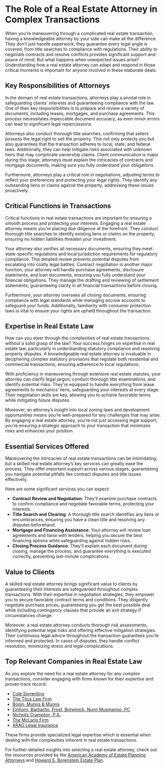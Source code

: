 # The Role of a Real Estate Attorney in Complex Transactions

When you’re maneuvering through a complicated real estate transaction, having a knowledgeable attorney by your side can make all the difference. They don’t just handle paperwork; they guarantee every legal angle is covered, from title searches to compliance with regulations. Their ability to negotiate contracts and resolve conflicts provides significant support and peace of mind. But what happens when unexpected issues arise? Understanding how a real estate attorney can adapt and respond in those critical moments is important for anyone involved in these elaborate deals.

## Key Responsibilities of Attorneys

In the domain of real estate transactions, attorneys play a pivotal role in safeguarding clients’ interests and guaranteeing compliance with the law. One of their key responsibilities is to prepare and review a variety of documents, including leases, mortgages, and purchase agreements. This process necessitates impeccable document accuracy, as even minor errors can lead to significant legal repercussions.

Attorneys also conduct thorough title searches, confirming that sellers possess the legal right to sell the property. This not only protects you but also guarantees that the transaction adheres to local, state, and federal laws. Additionally, they can help mitigate risks associated with unknown heirs that may complicate ownership claims. Client communication is major during this stage; attorneys must explain the intricacies of contracts and mortgage documents, making sure you fully understand your obligations.

Furthermore, attorneys play a critical role in negotiations, adjusting terms to reflect your preferences and protecting your legal rights. They identify any outstanding liens or claims against the property, addressing these issues proactively.

## Critical Functions in Transactions

Critical functions in real estate transactions are important for ensuring a smooth process and protecting your interests. Engaging a real estate attorney means you’re placing due diligence at the forefront. They conduct thorough title searches to identify existing liens or claims on the property, ensuring no hidden liabilities threaten your investment.

Your attorney also verifies all necessary documents, ensuring they meet state-specific regulations and local jurisdiction requirements for regulatory compliance. This detailed review prevents potential disputes from escalating into costly legal battles. Contract negotiation is another major function; your attorney will handle purchase agreements, disclosure statements, and loan documents, ensuring you fully understand your financial obligations. They manage the drafting and reviewing of settlement statements, guaranteeing clarity in all financial transactions before closing.

Furthermore, your attorney oversees all closing documents, ensuring compliance with legal standards while managing escrow accounts to safeguard your funds. Additionally, familiarity with consumer protection laws is vital to ensure your rights are upheld throughout the transaction.

## Expertise in Real Estate Law

How can you steer through the complexities of real estate transactions without a solid grasp of the law? Your success hinges on expertise in real estate law, particularly in understanding statutory compliance and resolving property disputes. A knowledgeable real estate attorney is invaluable in deciphering complex statutory provisions that regulate both residential and commercial transactions, ensuring adherence to local regulations.

With proficiency in maneuvering through extensive real estate statutes, your attorney can clarify legal jargon, conduct thorough title examinations, and identify potential risks. They’re equipped to handle everything from lease agreements to mechanics’ liens, safeguarding your interests at every stage. Their negotiation skills are key, allowing you to achieve favorable terms while mitigating future disputes.

Moreover, an attorney’s insight into local zoning laws and development opportunities means you’re well-prepared for any challenges that may arise. By engaging a real estate attorney, you’re not just accessing legal support; you’re ensuring a strategic approach to your transaction that minimizes risks and enhances your position. 

## Essential Services Offered

Maneuvering the intricacies of real estate transactions can be intimidating, but a skilled real estate attorney’s key services can greatly ease the process. They offer important support across various stages, guaranteeing you navigate potential pitfalls like contract disputes and title issues effectively.

Here are some significant services you can expect:

- **Contract Review and Negotiation**: They’ll examine purchase contracts to confirm compliance and negotiate favorable terms, protecting your interests.
- **Title Search and Clearing**: A thorough title search identifies any liens or encumbrances, ensuring you have a clean title and resolving any disputes beforehand.
- **Mortgage and Financing Assistance**: Your attorney will review loan agreements and liaise with lenders, helping you secure the best financing options while safeguarding against hidden risks.
- **Closing Process Guidance**: They’ll explain each document during closing, manage the process, and guarantee everything is executed correctly, preventing last-minute complications.

## Value to Clients

A skilled real estate attorney brings significant value to clients by guaranteeing their interests are safeguarded throughout complex transactions. With their expertise in negotiation strategies, they empower you to secure favorable contract terms and conditions. They diligently negotiate purchase prices, guaranteeing you get the best possible deal while including contingency clauses that provide an exit strategy if circumstances change.

Moreover, a real estate attorney conducts thorough risk assessments, identifying potential legal risks and offering effective mitigation strategies. Their continuous legal advice throughout the transaction guarantees you’re informed and protected. In cases of disputes, they handle conflict resolution, minimizing stress and legal complications.

## Top Relevant Companies in Real Estate Law

As you explore the need for a real estate attorney for any complex transactions, consider engaging with firms known for their expertise and proven track record:

- [Cole Sorrentino](/dir/cole_sorrentino)
- [The Titus Law Firm](/dir/the_titus_law_firm)
- [Bogin, Munns & Munns](/dir/bogin_munns__munns)
- [Einhorn, Barbarito, Frost, Botwinick, Nunn Musmanno, PC](/dir/einhorn_barbarito_frost_botwinick_nunn_musmanno_pc)
- [Nicholls Crampton, P.A.](/dir/nicholls_crampton_pa)
- [The McLario Firm](/dir/the_mclario_firm)
- [ARAG Legal Insurance](/dir/arag_legal_insurance)

These firms provide specialized legal expertise which is essential when dealing with the complexities inherent in real estate transactions. 

For further detailed insights into selecting a real estate attorney, check out the resources provided by the [American Academy of Estate Planning Attorneys](/dir/american_academy_of_estate_planning_attorneys) and [Howard S. Borenstein Estate Plan](/dir/howard_s_borenstein_estate_plan).